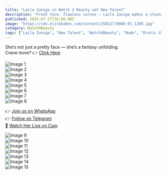 ```yaml
---
title: "Laila Zuniga in Watch 4 Beauty set New Talent"
description: "Fresh face, flawless curves — Laila Zuniga makes a stunning debut in this Watch 4 Beauty exclusive. Prepare to be obsessed."
published: 2025-07-27T16:00:00Z
image: "https://cdn.elitebabes.com/content/250137/0008-01_1200.jpg"
category: Watch4Beauty
tags: ["Laila Zuniga", "New Talent", "Watch4Beauty", "Nude", "Erotic Glamour"]
---
```


She’s not just a pretty face — she’s a fantasy unfolding.  
Crave more? 👉 [Click Here](https://redirecting-kappa.vercel.app/)

![Image 1](https://cdn.elitebabes.com/content/250137/0008-01_1200.jpg)  
![Image 2](https://cdn.elitebabes.com/content/250137/0008-02_1200.jpg)  
![Image 3](https://cdn.elitebabes.com/content/250137/0008-03_1200.jpg)  
![Image 4](https://cdn.elitebabes.com/content/250137/0008-04_1200.jpg)  
![Image 5](https://cdn.elitebabes.com/content/250137/0008-05_1200.jpg)  
![Image 6](https://cdn.elitebabes.com/content/250137/0008-06_1800.jpg)  
![Image 7](https://cdn.elitebabes.com/content/250137/0008-07_1200.jpg)  
![Image 8](https://cdn.elitebabes.com/content/250137/0008-08_1200.jpg)

👉 [Join us on WhatsApp](https://whatsapp.com/channel/0029VaMsUAp7tkjI8KcaRn10)  
👉 [Follow on Telegram](https://t.me/Xibabes)  
🔞 [Watch Her Live on Cam](https://redirecting-kappa.vercel.app/)

![Image 9](https://cdn.elitebabes.com/content/250137/0008-09_1800.jpg)  
![Image 10](https://cdn.elitebabes.com/content/250137/0008-10_1200.jpg)  
![Image 11](https://cdn.elitebabes.com/content/250137/0008-11_1800.jpg)  
![Image 12](https://cdn.elitebabes.com/content/250137/0008-12_1800.jpg)  
![Image 13](https://cdn.elitebabes.com/content/250137/0008-13_1800.jpg)  
![Image 14](https://cdn.elitebabes.com/content/250137/0008-14_1200.jpg)  
![Image 15](https://cdn.elitebabes.com/content/250137/0008-15_1800.jpg)
